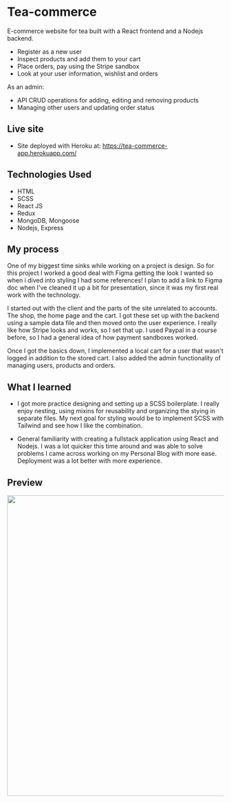 # Tea-commerce
E-commerce website for tea built with a React frontend and a Nodejs backend.

- Register as a new user
- Inspect products and add them to your cart
- Place orders, pay using the Stripe sandbox
- Look at your user information, wishlist and orders

As an admin: 
   - API CRUD operations for adding, editing and removing products
   - Managing other users and updating order status

## Live site
- Site deployed with Heroku at: https://tea-commerce-app.herokuapp.com/

## Technologies Used
- HTML
- SCSS
- React JS
- Redux
- MongoDB, Mongoose
- Nodejs, Express

## My process
One of my biggest time sinks while working on a project is design. So for this project I worked a good deal with Figma getting the look I wanted so when i dived into styling I had some references! I plan to add a link to Figma doc when I've cleaned it up a bit for presentation, since it was my first real work with the technology.

I started out with the client and the parts of the site unrelated to accounts. The shop, the home page and the cart. I got these set up with the backend using a sample data file and then moved onto the user experience. I really like how Stripe looks and works, so I set that up. I used Paypal in a course before, so I had a general idea of how payment sandboxes worked.

Once I got the basics down, I implemented a local cart for a user that wasn't logged in addition to the stored cart. I also added the admin functionality of managing users, products and orders.


## What I learned
- I got more practice designing and setting up a SCSS boilerplate. I really enjoy nesting, using mixins for reusability and organizing the stying in separate files. My next goal for styling would be to implement SCSS with Tailwind and see how I like the combination.

- General familiarity with creating a fullstack application using React and Nodejs. I was a lot quicker this time around and was able to solve problems I came across working on my Personal Blog with more ease. Deployment was a lot better with more experience.


## Preview
<img src='https://user-images.githubusercontent.com/36387179/146479091-2836740b-ccbd-40f8-90a6-708c14ad676c.PNG' width="700">

